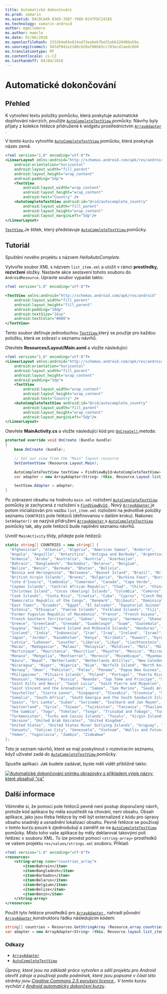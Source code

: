 ```yaml
---
title: Automatické dokončování
ms.prod: xamarin
ms.assetid: D4C8CA49-8369-35B7-798D-B147FDC24185
ms.technology: xamarin-android
author: mgmclemore
ms.author: mamcle
ms.date: 02/06/2018
ms.openlocfilehash: 333264e65e814ad73eabeb7be55abb320400a59a
ms.sourcegitcommit: 945df041e2180cb20af08b83cc703ecd1aedc6b0
ms.translationtype: MT
ms.contentlocale: cs-CZ
ms.lasthandoff: 04/04/2018
---
```

# <a name="auto-complete"></a>Automatické dokončování


## <a name="overview"></a>Přehled

K vytvoření textu položky pomůcku, která poskytuje automatické doplňování návrzích, použijte [ `AutoCompleteTextView` ](https://developer.xamarin.com/api/type/Android.Widget.AutoCompleteTextView/) pomůcky. Návrhy byly přijaty z kolekce řetězce přidružené k widgetu prostřednictvím [ `ArrayAdapter` ](https://developer.xamarin.com/api/type/Android.Widget.ArrayAdapter/).

V tomto kurzu vytvoříte [ `AutoCompleteTextView` ](https://developer.xamarin.com/api/type/Android.Widget.AutoCompleteTextView/) pomůcku, která poskytuje název země.

```xml
<?xml version="1.0" encoding="utf-8"?>
<LinearLayout xmlns:android="http://schemas.android.com/apk/res/android"
    android:orientation="horizontal"
    android:layout_width="fill_parent"
    android:layout_height="wrap_content"
    android:padding="5dp">
    <TextView
        android:layout_width="wrap_content"
        android:layout_height="wrap_content"
        android:text="Country" />
    <AutoCompleteTextView android:id="@+id/autocomplete_country"
        android:layout_width="fill_parent"
        android:layout_height="wrap_content"
        android:layout_marginLeft="5dp"/>
</LinearLayout>
```

[ `TextView` ](https://developer.xamarin.com/api/type/Android.Widget.TextView/) Je štítek, který představuje [ `AutoCompleteTextView` ](https://developer.xamarin.com/api/type/Android.Widget.AutoCompleteTextView/) pomůcky.


## <a name="tutorial"></a>Tutoriál

Spuštění nového projektu s názvem *HelloAutoComplete*.

Vytvořte soubor XML s názvem `list_item.xml` a uložit v rámci **prostředky, rozvržení** složky. Nastavte akce sestavení tohoto souboru do `AndroidResource`. Upravte soubor vypadat takto:

```xml
<?xml version="1.0" encoding="utf-8"?>

<TextView xmlns:android="http://schemas.android.com/apk/res/android"
    android:layout_width="fill_parent"
    android:layout_height="fill_parent"
    android:padding="10dp"
    android:textSize="16sp"
    android:textColor="#000">
</TextView>
```

Tento soubor definuje jednoduchou [ `TextView` ](https://developer.xamarin.com/api/type/Android.Widget.TextView/) který se použije pro každou položku, která se zobrazí v seznamu návrhů.

Otevřete **Resources/Layout/Main.axml** a vložte následující:

```xml
<?xml version="1.0" encoding="utf-8"?>
<LinearLayout xmlns:android="http://schemas.android.com/apk/res/android"
    android:orientation="horizontal"
    android:layout_width="fill_parent"
    android:layout_height="wrap_content"
    android:padding="5dp">
    <TextView
        android:layout_width="wrap_content"
        android:layout_height="wrap_content"
        android:text="Country" />
    <AutoCompleteTextView android:id="@+id/autocomplete_country"
        android:layout_width="fill_parent"
        android:layout_height="wrap_content"
        android:layout_marginLeft="5dp"/>
</LinearLayout>
```

Otevřete **MainActivity.cs** a vložte následující kód pro [ `OnCreate()` ](https://developer.xamarin.com/api/member/Android.App.Activity.OnCreate/(Android.OS.Bundle)) metoda:

```csharp
protected override void OnCreate (Bundle bundle)
{
    base.OnCreate (bundle);

    // Set our view from the "Main" layout resource
    SetContentView (Resource.Layout.Main);

    AutoCompleteTextView textView = FindViewById<AutoCompleteTextView> (Resource.Id.autocomplete_country);
    var adapter = new ArrayAdapter<String> (this, Resource.Layout.list_item, COUNTRIES);

    textView.Adapter = adapter;
}
```

Po zobrazení obsahu na hodnotu `main.xml` rozložení [ `AutoCompleteTextView` ](https://developer.xamarin.com/api/type/Android.Widget.AutoCompleteTextView/) pomůcky je zachycená z rozložení s [ `FindViewById` ](https://developer.xamarin.com/api/member/Android.App.Activity.FindViewById/). Nový [ `ArrayAdapter` ](https://developer.xamarin.com/api/type/Android.Widget.ArrayAdapter/) je potom inicializován pro vazbu `list_item.xml` rozložení na jednotlivé položky seznamu `COUNTRIES` pole řetězců (definovanou v dalším kroku). Nakonec `SetAdapter()` se nazývá přidružení [ `ArrayAdapter` ](https://developer.xamarin.com/api/type/Android.Widget.ArrayAdapter/) s [ `AutoCompleteTextView` ](https://developer.xamarin.com/api/type/Android.Widget.AutoCompleteTextView/) pomůcky tak, aby pole řetězců bude naplnění seznamu návrhů.

Uvnitř `MainActivity` třídy, přidejte pole řetězců:

```csharp
static string[] COUNTRIES = new string[] {
  "Afghanistan", "Albania", "Algeria", "American Samoa", "Andorra",
  "Angola", "Anguilla", "Antarctica", "Antigua and Barbuda", "Argentina",
  "Armenia", "Aruba", "Australia", "Austria", "Azerbaijan",
  "Bahrain", "Bangladesh", "Barbados", "Belarus", "Belgium",
  "Belize", "Benin", "Bermuda", "Bhutan", "Bolivia",
  "Bosnia and Herzegovina", "Botswana", "Bouvet Island", "Brazil", "British Indian Ocean Territory",
  "British Virgin Islands", "Brunei", "Bulgaria", "Burkina Faso", "Burundi",
  "Cote d'Ivoire", "Cambodia", "Cameroon", "Canada", "Cape Verde",
  "Cayman Islands", "Central African Republic", "Chad", "Chile", "China",
  "Christmas Island", "Cocos (Keeling) Islands", "Colombia", "Comoros", "Congo",
  "Cook Islands", "Costa Rica", "Croatia", "Cuba", "Cyprus", "Czech Republic",
  "Democratic Republic of the Congo", "Denmark", "Djibouti", "Dominica", "Dominican Republic",
  "East Timor", "Ecuador", "Egypt", "El Salvador", "Equatorial Guinea", "Eritrea",
  "Estonia", "Ethiopia", "Faeroe Islands", "Falkland Islands", "Fiji", "Finland",
  "Former Yugoslav Republic of Macedonia", "France", "French Guiana", "French Polynesia",
  "French Southern Territories", "Gabon", "Georgia", "Germany", "Ghana", "Gibraltar",
  "Greece", "Greenland", "Grenada", "Guadeloupe", "Guam", "Guatemala", "Guinea", "Guinea-Bissau",
  "Guyana", "Haiti", "Heard Island and McDonald Islands", "Honduras", "Hong Kong", "Hungary",
  "Iceland", "India", "Indonesia", "Iran", "Iraq", "Ireland", "Israel", "Italy", "Jamaica",
  "Japan", "Jordan", "Kazakhstan", "Kenya", "Kiribati", "Kuwait", "Kyrgyzstan", "Laos",
  "Latvia", "Lebanon", "Lesotho", "Liberia", "Libya", "Liechtenstein", "Lithuania", "Luxembourg",
  "Macau", "Madagascar", "Malawi", "Malaysia", "Maldives", "Mali", "Malta", "Marshall Islands",
  "Martinique", "Mauritania", "Mauritius", "Mayotte", "Mexico", "Micronesia", "Moldova",
  "Monaco", "Mongolia", "Montserrat", "Morocco", "Mozambique", "Myanmar", "Namibia",
  "Nauru", "Nepal", "Netherlands", "Netherlands Antilles", "New Caledonia", "New Zealand",
  "Nicaragua", "Niger", "Nigeria", "Niue", "Norfolk Island", "North Korea", "Northern Marianas",
  "Norway", "Oman", "Pakistan", "Palau", "Panama", "Papua New Guinea", "Paraguay", "Peru",
  "Philippines", "Pitcairn Islands", "Poland", "Portugal", "Puerto Rico", "Qatar",
  "Reunion", "Romania", "Russia", "Rwanda", "Sqo Tome and Principe", "Saint Helena",
  "Saint Kitts and Nevis", "Saint Lucia", "Saint Pierre and Miquelon",
  "Saint Vincent and the Grenadines", "Samoa", "San Marino", "Saudi Arabia", "Senegal",
  "Seychelles", "Sierra Leone", "Singapore", "Slovakia", "Slovenia", "Solomon Islands",
  "Somalia", "South Africa", "South Georgia and the South Sandwich Islands", "South Korea",
  "Spain", "Sri Lanka", "Sudan", "Suriname", "Svalbard and Jan Mayen", "Swaziland", "Sweden",
  "Switzerland", "Syria", "Taiwan", "Tajikistan", "Tanzania", "Thailand", "The Bahamas",
  "The Gambia", "Togo", "Tokelau", "Tonga", "Trinidad and Tobago", "Tunisia", "Turkey",
  "Turkmenistan", "Turks and Caicos Islands", "Tuvalu", "Virgin Islands", "Uganda",
  "Ukraine", "United Arab Emirates", "United Kingdom",
  "United States", "United States Minor Outlying Islands", "Uruguay", "Uzbekistan",
  "Vanuatu", "Vatican City", "Venezuela", "Vietnam", "Wallis and Futuna", "Western Sahara",
  "Yemen", "Yugoslavia", "Zambia", "Zimbabwe"
};
```

Toto je seznam návrhů, které se mají poskytnout v rozevíracím seznamu, když uživatel zadá do [ `AutoCompleteTextView` ](https://developer.xamarin.com/api/type/Android.Widget.AutoCompleteTextView/) pomůcky.

Spusťte aplikaci. Jak budete zadávat, byste měli vidět přibližně takto:

[![Automatické dokončování snímku obrazovky s příkladem výpis názvy, které obsahují "ca"](auto-complete-images/helloautocomplete.png)](auto-complete-images/helloautocomplete.png#lightbox)



## <a name="more-information"></a>Další informace

Všimněte si, že pomocí pole řetězců pevně není postup doporučený návrh, protože kód aplikace by měla soustředit na chování, není obsahu. Obsah aplikace, jako jsou třeba řetězce by měl být externalized z kódu pro úpravy obsahu snadněji a usnadnění lokalizaci obsahu. Pevně řetězce se používají v tomto kurzu pouze k zjednodušují a zaměřit se na [ `AutoCompleteTextView` ](https://developer.xamarin.com/api/type/Android.Widget.AutoCompleteTextView/) pomůcky. Místo toho vaše aplikace by měly deklarovat takovými poli řetězec v souboru XML. To lze provést pomocí `<string-array>` prostředků ve vašem projektu `res/values/strings.xml` souboru. Příklad:

```xml
<?xml version="1.0" encoding="utf-8"?>
<resources>
    <string-array name="countries_array">
        <item>Bahrain</item>
        <item>Bangladesh</item>
        <item>Barbados</item>
        <item>Belarus</item>
        <item>Belgium</item>
        <item>Belize</item>
        <item>Benin</item>
    </string-array>
</resources>
```

Použít tyto řetězce prostředků pro [ `ArrayAdapter` ](https://developer.xamarin.com/api/type/Android.Widget.ArrayAdapter/), nahradí původní [ `ArrayAdapter` ](https://developer.xamarin.com/api/type/Android.Widget.ArrayAdapter/) konstruktoru řádku následujícím kódem:

```csharp
string[] countries = Resources.GetStringArray (Resource.array.countries_array);
var adapter = new ArrayAdapter<String> (this, Resource.layout.list_item, countries);
```


### <a name="references"></a>Odkazy

-   [`ArrayAdapter`](https://developer.xamarin.com/api/type/Android.Widget.ArrayAdapter/)
-   [`AutoCompleteTextView`](https://developer.xamarin.com/api/type/Android.Widget.AutoCompleteTextView/)

*Úpravy, které jsou na základě práce vytvořen a sdílí projektu pro Android otevřít zdroje a používají podle podmínek, které jsou popsané v části této stránky jsou* 
 [ *Creative Commons 2.5 porušení licence* ](http://creativecommons.org/licenses/by/2.5/) *. V tomto kurzu vychází z* 
 [ *Android automaticky dokončení kurzu*](http://developer.android.com/resources/tutorials/views/hello-autocomplete.html)
*.*
